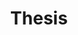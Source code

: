 ---
title: Thesis
description: Section containing information about thesis.
layout: default
menu-order: 2
---